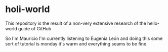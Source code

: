 # holi-world
This repository is the result of a non-very extensive research of the hello-world guide of GitHub

So I'm Mauricio I'm currently listening to Eugenia León and doing this some sort of tutorial is monday it's warm and everything seams to be fine.
